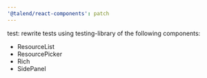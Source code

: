 ```yaml
---
'@talend/react-components': patch
---
```


test: rewrite tests using testing-library of the following components:

- ResourceList
- ResourcePicker
- Rich
- SidePanel